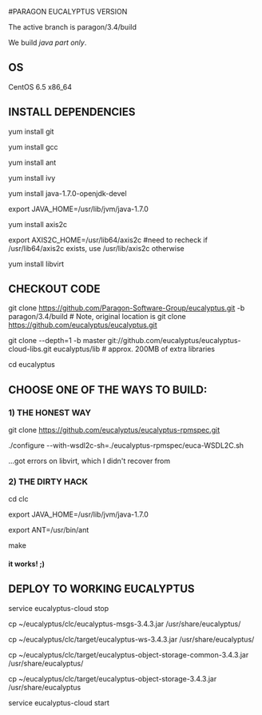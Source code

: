 #PARAGON EUCALYPTUS VERSION

The active branch is paragon/3.4/build

We build _java part only_.

## OS

CentOS 6.5 x86_64

## INSTALL DEPENDENCIES

yum install git

yum install gcc

yum install ant

yum install ivy

yum install java-1.7.0-openjdk-devel

export JAVA_HOME=/usr/lib/jvm/java-1.7.0

yum install axis2c

export AXIS2C_HOME=/usr/lib64/axis2c #need to recheck if /usr/lib64/axis2c exists, use /usr/lib/axis2c otherwise

yum install libvirt

## CHECKOUT CODE

git clone https://github.com/Paragon-Software-Group/eucalyptus.git -b paragon/3.4/build # Note, original location is git clone https://github.com/eucalyptus/eucalyptus.git

git clone --depth=1 -b master git://github.com/eucalyptus/eucalyptus-cloud-libs.git eucalyptus/lib # approx. 200MB of extra libraries

cd eucalyptus

## CHOOSE ONE OF THE WAYS TO BUILD:

### 1) THE HONEST WAY

git clone https://github.com/eucalyptus/eucalyptus-rpmspec.git

./configure --with-wsdl2c-sh=./eucalyptus-rpmspec/euca-WSDL2C.sh

...got errors on libvirt, which I didn't recover from


### 2) THE DIRTY HACK

cd clc

export JAVA_HOME=/usr/lib/jvm/java-1.7.0

export ANT=/usr/bin/ant

make 

#### it works! ;)

## DEPLOY TO WORKING EUCALYPTUS

service eucalyptus-cloud stop

cp ~/eucalyptus/clc/eucalyptus-msgs-3.4.3.jar /usr/share/eucalyptus/

cp ~/eucalyptus/clc/target/eucalyptus-ws-3.4.3.jar /usr/share/eucalyptus/

cp ~/eucalyptus/clc/target/eucalyptus-object-storage-common-3.4.3.jar /usr/share/eucalyptus/

cp ~/eucalyptus/clc/target/eucalyptus-object-storage-3.4.3.jar /usr/share/eucalyptus

service eucalyptus-cloud start